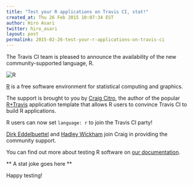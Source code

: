 ```yaml
---
title: "Test your R applications on Travis CI, stat!"
created_at: Thu 26 Feb 2015 10:07:34 EST
author: Hiro Asari
twitter: hiro_asari
layout: post
permalink: 2015-02-26-test-your-r-applications-on-travis-ci
---
```


The Travis CI team is pleased to announce the availability
of the new community-supported language, R.

![R](https://upload.wikimedia.org/wikipedia/commons/thumb/1/1b/R_logo.svg/200px-R_logo.svg.png)

[R](http://www.r-project.org/) is a free software environment for statistical computing and graphics.

The support is brought to you by [Craig Citro](https://github.com/craigcitro), the author
of the popular [R+Travis](https://github.com/craigcitro/r-travis) application template
that allows R users to convince Travis CI to build R applications.

R users can now set `language: r` to join the Travis CI party!

[Dirk Eddelbuettel](https://github.com/eddelbuettel) and [Hadley Wickham](https://github.com/hadley)
join Craig in providing the community support.

You can find out more about testing R software on [our documentation](http://docs.travis-ci.com/user/languages/r/).

** A stat joke goes here **

Happy testing!
